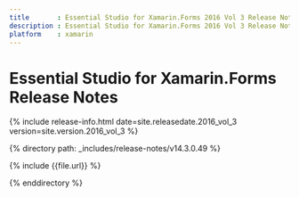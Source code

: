 ```yaml
---
title       : Essential Studio for Xamarin.Forms 2016 Vol 3 Release Notes
description : Essential Studio for Xamarin.Forms 2016 Vol 3 Release Notes
platform    : xamarin
---
```


# Essential Studio for Xamarin.Forms Release Notes

{% include release-info.html date=site.releasedate.2016_vol_3 version=site.version.2016_vol_3 %} 

{% directory path: _includes/release-notes/v14.3.0.49 %}

{% include {{file.url}} %}

{% enddirectory %}